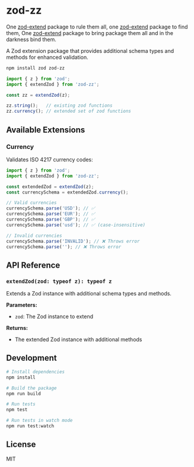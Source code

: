 # zod-zz

One [zod-extend](https://github.com/bikeshed-sanctuary/zod-extend) package to rule them all, one [zod-extend](https://github.com/bikeshed-sanctuary/zod-extend) package to find them, One [zod-extend](https://github.com/bikeshed-sanctuary/zod-extend) package to bring package them all and in the darkness bind them. 


A Zod extension package that provides additional schema types and methods for enhanced validation.

```bash
npm install zod zod-zz
```

```typescript
import { z } from 'zod';
import { extendZod } from 'zod-zz';

const zz = extendZod(z);

zz.string();   // existing zod functions
zz.currency(); // extended set of zod functions
```

## Available Extensions

### Currency

Validates ISO 4217 currency codes:

```typescript
import { z } from 'zod';
import { extendZod } from 'zod-zz';

const extendedZod = extendZod(z);
const currencySchema = extendedZod.currency();

// Valid currencies
currencySchema.parse('USD'); // ✅
currencySchema.parse('EUR'); // ✅
currencySchema.parse('GBP'); // ✅
currencySchema.parse('usd'); // ✅ (case-insensitive)

// Invalid currencies
currencySchema.parse('INVALID'); // ❌ Throws error
currencySchema.parse(''); // ❌ Throws error
```

## API Reference

### `extendZod(zod: typeof z): typeof z`

Extends a Zod instance with additional schema types and methods.

**Parameters:**
- `zod`: The Zod instance to extend

**Returns:**
- The extended Zod instance with additional methods

## Development

```bash
# Install dependencies
npm install

# Build the package
npm run build

# Run tests
npm test

# Run tests in watch mode
npm run test:watch
```

## License

MIT 